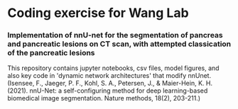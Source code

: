 # Coding exercise for Wang Lab
### Implementation of nnU-net for the segmentation of pancreas and pancreatic lesions on CT scan, with attempted classication of the pancreatic lesions

This repository contains jupyter notebooks, csv files, model figures, and also key code in 'dynamic network architectures' that modify nnUnet. 
(Isensee, F., Jaeger, P. F., Kohl, S. A., Petersen, J., & Maier-Hein, K. H. (2021). nnU-Net: a self-configuring method for deep learning-based biomedical image segmentation. Nature methods, 18(2), 203-211.)
